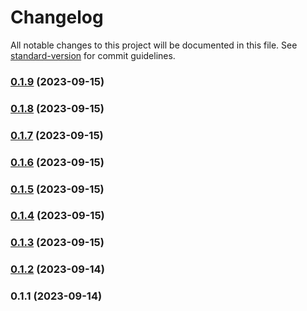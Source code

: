 # Changelog

All notable changes to this project will be documented in this file. See [standard-version](https://github.com/conventional-changelog/standard-version) for commit guidelines.

### [0.1.9](https://github.com/hunterpiggot/personal-website/compare/v0.1.8...v0.1.9) (2023-09-15)

### [0.1.8](https://github.com/hunterpiggot/personal-website/compare/v0.1.7...v0.1.8) (2023-09-15)

### [0.1.7](https://github.com/hunterpiggot/personal-website/compare/v0.1.6...v0.1.7) (2023-09-15)

### [0.1.6](https://github.com/hunterpiggot/personal-website/compare/v0.1.5...v0.1.6) (2023-09-15)

### [0.1.5](https://github.com/hunterpiggot/personal-website/compare/v0.1.4...v0.1.5) (2023-09-15)

### [0.1.4](https://github.com/hunterpiggot/personal-website/compare/v0.1.3...v0.1.4) (2023-09-15)

### [0.1.3](https://github.com/hunterpiggot/personal-website/compare/v0.1.2...v0.1.3) (2023-09-15)

### [0.1.2](https://github.com/hunterpiggot/personal-website/compare/v0.1.1...v0.1.2) (2023-09-14)

### 0.1.1 (2023-09-14)
